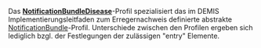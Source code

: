 Das **[NotificationBundleDisease](https://simplifier.net/demisarztmeldung/~resources?canonical=https://demis.rki.de/fhir/structuredefinition/notificationbundledisease&category=Profile&sortBy=RankScore_desc)**-Profil spezialisiert das im DEMIS Implementierungsleitfaden zum Erregernachweis definierte abstrakte [NotificationBundle](https://simplifier.net/demis/~resources?canonical=https://demis.rki.de/fhir/structuredefinition/notificationbundle&category=Profile&sortBy=RankScore_desc)-Profil. Unterschiede zwischen den Profilen ergeben sich lediglich bzgl. der Festlegungen der zulässigen "entry" Elemente.